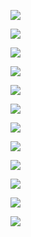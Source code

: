![](https://ylang.gay/img/0.png)

![](https://ylang.gay/img/1.png)

![](https://ylang.gay/img/2.png)

![](https://ylang.gay/img/3.png)

![](https://ylang.gay/img/4.png)

![](https://ylang.gay/img/5.png)

![](https://ylang.gay/img/6.png)

![](https://ylang.gay/img/7.png)

![](https://ylang.gay/img/8.png)

![](https://ylang.gay/img/9.png)

![](https://ylang.gay/img/10.png)

![](https://ylang.gay/img/11.png)